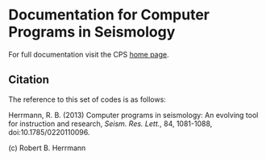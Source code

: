 # Documentation for Computer Programs in Seismology

For full documentation visit the CPS [home page](https://www.eas.slu.edu/eqc/eqccps.html).


## Citation

The reference to this set of codes is as follows:

Herrmann, R. B. (2013) Computer programs in seismology: An evolving tool for
instruction and research, _Seism. Res. Lett._, 84, 1081-1088, doi:10.1785/0220110096.

(c) Robert B. Herrmann
